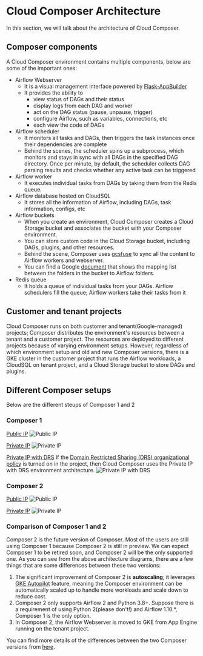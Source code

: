 # Cloud Composer Architecture

In this section, we will talk about the architecture of Cloud Composer.

## Composer components

A Cloud Composer environment contains multiple components, below are some of the important ones:

- Airflow Webserver
  - It is a visual management interface powered by [Flask-AppBuilder](https://flask-appbuilder.readthedocs.io/)
  - It provides the ability to
    - view status of DAGs and their status
    - display logs from each DAG and worker
    - act on the DAG status (pause, unpause, trigger)
    - configure Airflow, such as variables, connections, etc
    - each view the code of DAGs
- Airflow scheduler
  - It monitors all tasks and DAGs, then triggers the task instances once their dependencies are complete
  - Behind the scenes, the scheduler spins up a subprocess, which monitors and stays in sync with all DAGs in the specified DAG directory. Once per minute, by default, the scheduler collects DAG parsing results and checks whether any active task can be triggered
- Airflow worker
  - It executes individual tasks from DAGs by taking them from the Redis queue.
- Airflow database hosted on CloudSQL
  - It stores all the information of Airflow, including DAGs, task information, configs, etc
- Airflow buckets
  - When you create an environment, Cloud Composer creates a Cloud Storage bucket and associates the bucket with your Composer environment.
  - You can store custom code in the Cloud Storage bucket, including DAGs, plugins, and other resources.
  - Behind the scene, Composer uses [gcsfuse](https://github.com/GoogleCloudPlatform/gcsfuse) to sync all the content to Airflow workers and webserver.
  - You can find a Google [document](https://cloud.google.com/composer/docs/concepts/cloud-storage#folders_in_the_bucket) that shows the mapping list between the folders in the bucket to Airflow folders.
- Redis queue
  - It holds a queue of individual tasks from your DAGs. Airflow schedulers fill the queue; Airflow workers take their tasks from it

## Customer and tenant projects

Cloud Composer runs on both customer and tenant(Google-managed) projects; Composer distributes the environment's resources between a tenant and a customer project. The resources are deployed to different projects because of varying environment setups.
However, regardless of which environment setup and old and new Composer versions, there is a GKE cluster in the customer project that runs the Airflow workloads, a CloudSQL on tenant project, and a Cloud Storage bucket to store DAGs and plugins.

## Different Composer setups

Below are the different steups of Composer 1 and 2

### Composer 1

[Public IP](https://cloud.google.com/composer/docs/concepts/architecture#public-ip)
![Public IP](https://cloud.google.com/composer/docs/images/composer-1-public-ip-architecture.svg)

[Private IP](https://cloud.google.com/composer/docs/concepts/architecture#private-ip)
![Private IP](https://cloud.google.com/composer/docs/images/composer-1-private-ip-architecture.svg)

[Private IP with DRS](https://cloud.google.com/composer/docs/concepts/architecture#private-ip-drs)
If the [Domain Restricted Sharing (DRS) organizational policy](https://cloud.google.com/resource-manager/docs/organization-policy/org-policy-constraints) is turned on in the project, then Cloud Composer uses the Private IP with DRS environment architecture.
![Private IP with DRS](https://cloud.google.com/composer/docs/images/composer-1-private-ip-drs-architecture.svg)

### Composer 2

[Public IP](https://cloud.google.com/composer/docs/composer-2/environment-architecture#public-ip)
![Public IP](https://cloud.google.com/composer/docs/images/composer-2-public-ip-architecture.svg)

[Private IP](https://cloud.google.com/composer/docs/composer-2/environment-architecture#private-ip)
![Private IP](https://cloud.google.com/composer/docs/images/composer-2-private-ip-architecture.svg)

### Comparison of Composer 1 and 2

Composer 2 is the future version of Composer. Most of the users are still using Composer 1 because Composer 2 is still in preview. We can expect Composer 1 to be retired soon, and Composer 2 will be the only supported one.
As you can see from the above architecture diagrams, there are a few things that are some differences between these two versions:

1. The significant improvement of Composer 2 is **autoscaling**; it leverages [GKE Autopilot](https://cloud.google.com/kubernetes-engine/docs/concepts/autopilot-overview) feature, meaning the Composer environment can be automatically scaled up to handle more workloads and scale down to reduce cost.
2. Composer 2 only supports Airflow 2 and Python 3.8+. Suppose there is a requirement of using Python 2(please don't!) and Airflow 1.10.*, Composer 1 is the only option.
3. In Composer 2, the Airflow Webserver is moved to GKE from App Engine running on the tenant project.

You can find more details of the differences between the two Composer versions from [here](https://cloud.google.com/composer/docs/composer-2/composer-versioning-overview#major-versions).
